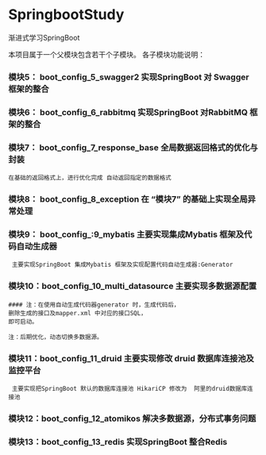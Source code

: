 # SpringbootStudy
渐进式学习SpringBoot

本项目属于一个父模块包含若干个子模块。
各子模块功能说明：

### 模块5： boot_config_5_swagger2 实现SpringBoot 对 Swagger 框架的整合

### 模块6： boot_config_6_rabbitmq 实现SpringBoot 对RabbitMQ 框架的整合

### 模块7： boot_config_7_response_base 全局数据返回格式的优化与封装
```aidl
在基础的返回格式上，进行优化完成 自动返回指定的数据格式
```

### 模块8： boot_config_8_exception 在 “模块7” 的基础上实现全局异常处理

### 模块9： boot_config_:9_mybatis  主要实现集成Mybatis 框架及代码自动生成器
```aidl
 主要实现SpringBoot 集成Mybatis 框架及实现配置代码自动生成器:Generator
```

### 模块10：boot_config_10_multi_datasource  主要实现多数据源配置
```aidl
#### 注：在使用自动生成代码器generator 时，生成代码后，
删除生成的接口及mapper.xml 中对应的接口SQL，
即可启动。

注：后期优化，动态切换多数据源。

```

### 模块11：boot_config_11_druid 主要实现修改 druid 数据库连接池及监控平台
```aidl
 主要实现把SpringBoot 默认的数据库连接池 HikariCP 修改为  阿里的druid数据库连接池
```  
### 模块12：boot_config_12_atomikos 解决多数据源，分布式事务问题



### 模块13：boot_config_13_redis 实现SpringBoot 整合Redis

